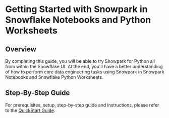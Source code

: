 # Getting Started with Snowpark in Snowflake Notebooks and Python Worksheets

## Overview
By completing this guide, you will be able to try Snowpark for Python all from within the Snowflake UI. At the end, you'll have a better understanding of how to perform core data engineering tasks using Snowpark in Snowpark Notebooks and Snowflake Python Worksheets.

## Step-By-Step Guide
For prerequisites, setup, step-by-step guide and instructions, please refer to the [QuickStart Guide](https://quickstarts.snowflake.com/guide/getting_started_with_snowpark_in_snowflake_python_worksheets/#0).